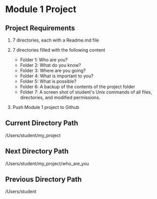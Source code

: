 # Module 1 Project 


## Project Requirements

1. 7 directories, each with a Readme.md file

2. 7 directories filled with the following content
	- Folder 1: Who are you? 
	- Folder 2: What do you know?
	- Folder 3: Where are you going?
	- Folder 4: What is important to you?
	- Folder 5: What is possible?
	- Folder 6: A backup of the contents of the project folder 
	- Folder 7: A screen shot of student's Unix commands of all files, 
directories, and modified permissions.

3. Push Module 1 project to Github

## Current Directory Path
/Users/student/my_project
	
## Next Directory Path
/Users/student/my_project/who_are_you

## Previous Directory Path 
/Users/student

